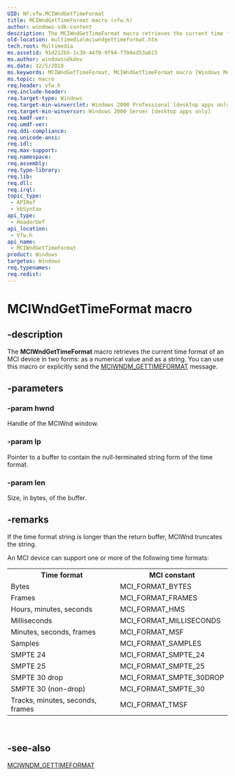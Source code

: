 ```yaml
---
UID: NF:vfw.MCIWndGetTimeFormat
title: MCIWndGetTimeFormat macro (vfw.h)
author: windows-sdk-content
description: The MCIWndGetTimeFormat macro retrieves the current time format of an MCI device in two forms:\_as a numerical value and as a string. You can use this macro or explicitly send the MCIWNDM_GETTIMEFORMAT message.
old-location: multimedia\mciwndgettimeformat.htm
tech.root: Multimedia
ms.assetid: 91d212b5-1c30-4470-9f94-f704ed53a615
ms.author: windowssdkdev
ms.date: 12/5/2018
ms.keywords: MCIWndGetTimeFormat, MCIWndGetTimeFormat macro [Windows Multimedia], _win32_MCIWndGetTimeFormat, multimedia.mciwndgettimeformat, vfw/MCIWndGetTimeFormat
ms.topic: macro
req.header: vfw.h
req.include-header: 
req.target-type: Windows
req.target-min-winverclnt: Windows 2000 Professional [desktop apps only]
req.target-min-winversvr: Windows 2000 Server [desktop apps only]
req.kmdf-ver: 
req.umdf-ver: 
req.ddi-compliance: 
req.unicode-ansi: 
req.idl: 
req.max-support: 
req.namespace: 
req.assembly: 
req.type-library: 
req.lib: 
req.dll: 
req.irql: 
topic_type:
 - APIRef
 - kbSyntax
api_type:
 - HeaderDef
api_location:
 - Vfw.h
api_name:
 - MCIWndGetTimeFormat
product: Windows
targetos: Windows
req.typenames: 
req.redist: 
---
```


# MCIWndGetTimeFormat macro


## -description



The <b>MCIWndGetTimeFormat</b> macro retrieves the current time format of an MCI device in two forms: as a numerical value and as a string. You can use this macro or explicitly send the <a href="https://msdn.microsoft.com/01844872-5444-4f3b-92a3-64f80b94d3a0">MCIWNDM_GETTIMEFORMAT</a> message.




## -parameters




### -param hwnd

Handle of the MCIWnd window. 


### -param lp

Pointer to a buffer to contain the null-terminated string form of the time format. 


### -param len

Size, in bytes, of the buffer. 


## -remarks



If the time format string is longer than the return buffer, MCIWnd truncates the string.

An MCI device can support one or more of the following time formats:

<table>
<tr>
<th>Time format
            </th>
<th>MCI constant
            </th>
</tr>
<tr>
<td>Bytes</td>
<td>MCI_FORMAT_BYTES</td>
</tr>
<tr>
<td>Frames</td>
<td>MCI_FORMAT_FRAMES</td>
</tr>
<tr>
<td>Hours, minutes, seconds</td>
<td>MCI_FORMAT_HMS</td>
</tr>
<tr>
<td>Milliseconds</td>
<td>MCI_FORMAT_MILLISECONDS</td>
</tr>
<tr>
<td>Minutes, seconds, frames</td>
<td>MCI_FORMAT_MSF</td>
</tr>
<tr>
<td>Samples</td>
<td>MCI_FORMAT_SAMPLES</td>
</tr>
<tr>
<td>SMPTE 24</td>
<td>MCI_FORMAT_SMPTE_24</td>
</tr>
<tr>
<td>SMPTE 25</td>
<td>MCI_FORMAT_SMPTE_25</td>
</tr>
<tr>
<td>SMPTE 30 drop</td>
<td>MCI_FORMAT_SMPTE_30DROP</td>
</tr>
<tr>
<td>SMPTE 30 (non-drop)</td>
<td>MCI_FORMAT_SMPTE_30</td>
</tr>
<tr>
<td>Tracks, minutes, seconds, frames</td>
<td>MCI_FORMAT_TMSF</td>
</tr>
</table>
 




## -see-also




<a href="https://msdn.microsoft.com/01844872-5444-4f3b-92a3-64f80b94d3a0">MCIWNDM_GETTIMEFORMAT</a>
 

 

